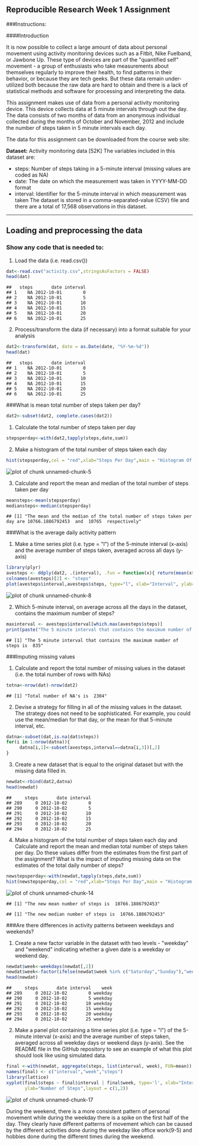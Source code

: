 Reproducible Research Week 1 Assignment 
----  

###Instructions:

####Introduction

It is now possible to collect a large amount of data about personal movement using activity monitoring devices such as a Fitbit, Nike Fuelband, or Jawbone Up. These type of devices are part of the "quantified self" movement - a group of enthusiasts who take measurements about themselves regularly to improve their health, to find patterns in their behavior, or because they are tech geeks. But these data remain under-utilized both because the raw data are hard to obtain and there is a lack of statistical methods and software for processing and interpreting the data.

This assignment makes use of data from a personal activity monitoring device. This device collects data at 5 minute intervals through out the day. The data consists of two months of data from an anonymous individual collected during the months of October and November, 2012 and include the number of steps taken in 5 minute intervals each day.

The data for this assignment can be downloaded from the course web site:

**Dataset:** Activity monitoring data [52K]
The variables included in this dataset are:

- steps: Number of steps taking in a 5-minute interval (missing values are coded as NA)
- date: The date on which the measurement was taken in YYYY-MM-DD format
- interval: Identifier for the 5-minute interval in which measurement was taken
The dataset is stored in a comma-separated-value (CSV) file and there are a total of 17,568 observations in this dataset.
  
---------------------------------------------------------------------------------------------------------------

## Loading and preprocessing the data


### Show any code that is needed to:




1. Load the data (i.e. read.csv()) 

```r
dat<-read.csv("activity.csv",stringsAsFactors = FALSE)
head(dat)
```

```
##   steps       date interval
## 1    NA 2012-10-01        0
## 2    NA 2012-10-01        5
## 3    NA 2012-10-01       10
## 4    NA 2012-10-01       15
## 5    NA 2012-10-01       20
## 6    NA 2012-10-01       25
```

2. Process/transform the data (if necessary) into a format suitable for your analysis

```r
dat2<-transform(dat, date = as.Date(date, "%Y-%m-%d"))
head(dat)
```

```
##   steps       date interval
## 1    NA 2012-10-01        0
## 2    NA 2012-10-01        5
## 3    NA 2012-10-01       10
## 4    NA 2012-10-01       15
## 5    NA 2012-10-01       20
## 6    NA 2012-10-01       25
```


###What is mean total number of steps taken per day?

```r
dat2<-subset(dat2, complete.cases(dat2))
```
1. Calculate the total number of steps taken per day

```r
stepsperday<-with(dat2,tapply(steps,date,sum))
```

2. Make a histogram of the total number of steps taken each day

```r
hist(stepsperday,col = "red",xlab="Steps Per Day",main = "Histogram Of Steps Taken Per Day Vs Frequency")
```

![plot of chunk unnamed-chunk-5](figure/unnamed-chunk-5-1.png)

3. Calculate and report the mean and median of the total number of steps taken per day

```r
meansteps<-mean(stepsperday)
mediansteps<-median(stepsperday)
```

```
## [1] "The mean and the median of the total number of steps taken per day are 10766.1886792453  and  10765  respectively"
```

###What is the average daily activity pattern

1. Make a time series plot (i.e. type = "l") of the 5-minute interval (x-axis) and
the average number of steps taken, averaged across all days (y-axis)  

```r
library(plyr)
avesteps <- ddply(dat2, .(interval), .fun = function(x){ return(mean(x$steps)) })
colnames(avesteps)[2] <- "steps"
plot(avesteps$interval,avesteps$steps, type="l", xlab="Interval", ylab="Average Number of Steps")
```

![plot of chunk unnamed-chunk-8](figure/unnamed-chunk-8-1.png)

2. Which 5-minute interval, on average across all the days in the dataset, contains the maximum number of steps?


```r
maxinterval <- avesteps$interval[which.max(avesteps$steps)]
print(paste("The 5 minute interval that contains the maximum number of steps is ", maxinterval))
```

```
## [1] "The 5 minute interval that contains the maximum number of steps is  835"
```

###Imputing missing values
1. Calculate and report the total number of missing values in the dataset (i.e. the total number of rows with NAs)

```r
totna<-nrow(dat)-nrow(dat2)
```

```
## [1] "Total number of NA's is  2304"
```

2. Devise a strategy for filling in all of the missing values in the dataset. 
The strategy does not need to be sophisticated. For example, you could use the mean/median for that day, 
or the mean for that 5-minute interval, etc.

```r
datna<-subset(dat,is.na(dat$steps))
for(i in 1:nrow(datna)){
     datna[i,1]<-subset(avesteps,interval==datna[i,3])[,2]
}
```

3. Create a new dataset that is equal to the original dataset but with the missing data filled in.

```r
newdat<-rbind(dat2,datna)
head(newdat)
```

```
##     steps       date interval
## 289     0 2012-10-02        0
## 290     0 2012-10-02        5
## 291     0 2012-10-02       10
## 292     0 2012-10-02       15
## 293     0 2012-10-02       20
## 294     0 2012-10-02       25
```

4. Make a histogram of the total number of steps taken each day and Calculate and report the mean and median 
total number of steps taken per day. Do these values differ from the estimates from the first part of the 
assignment? What is the impact of imputing missing data on the estimates of the total daily number of steps?

```r
newstepsperday<-with(newdat,tapply(steps,date,sum))
hist(newstepsperday,col = "red",xlab="Steps Per Day",main = "Histogram Of Steps Taken Per Day Vs Frequency")
```

![plot of chunk unnamed-chunk-14](figure/unnamed-chunk-14-1.png)

```
## [1] "The new mean number of steps is  10766.1886792453"
```

```
## [1] "The new median number of steps is  10766.1886792453"
```


###Are there differences in activity patterns between weekdays and weekends?
1. Create a new factor variable in the dataset with two levels - "weekday" and "weekend" 
indicating whether a given date is a weekday or weekend day.

```r
newdat$week<-weekdays(newdat[,2])
newdat$week<-factor(ifelse(newdat$week %in% c("Saturday","Sunday"),"weekend","weekday"))
head(newdat)
```

```
##     steps       date interval    week
## 289     0 2012-10-02        0 weekday
## 290     0 2012-10-02        5 weekday
## 291     0 2012-10-02       10 weekday
## 292     0 2012-10-02       15 weekday
## 293     0 2012-10-02       20 weekday
## 294     0 2012-10-02       25 weekday
```

2. Make a panel plot containing a time series plot (i.e. type = "l") of the 5-minute interval (x-axis) 
and the average number of steps taken, averaged across all weekday days or weekend days (y-axis). 
See the README file in the GitHub repository to see an example of what this plot should look like using 
simulated data.


```r
final <-with(newdat, aggregate(steps, list(interval, week), FUN=mean))
names(final) <- c("interval","week","steps")
library(lattice)
xyplot(final$steps ~ final$interval | final$week, type='l', xlab="Interval", 
       ylab="Number of Steps",layout = c(1,2))
```

![plot of chunk unnamed-chunk-17](figure/unnamed-chunk-17-1.png)

During the weekend, there is a more consistent pattern of personal movement while during the weekday there is a 
spike on the first half of the day. They clearly have different patterns of movement which can be caused by the 
different activities done during the weekday like office work(9-5) and hobbies done during the different times 
during the weekend.




